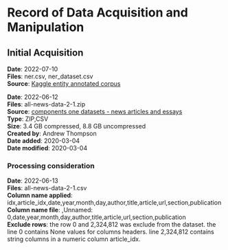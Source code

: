 # Record of Data Acquisition and Manipulation

## Initial Acquisition

**Date**: 2022-07-10<br/>
**Files**: ner.csv, ner_dataset.csv<br/>
**Source**: [Kaggle entity annotated corpus](https://www.kaggle.com/datasets/abhinavwalia95/entity-annotated-corpus)<br/>


**Date**: 2022-06-12<br/>
**Files**: all-news-data-2-1.zip<br/>
**Source**: [components one datasets - news articles and essays](https://components.one/datasets/all-the-news-2-news-articles-dataset/)<br/>
**Type**: ZIP,CSV<br/>
**Size**: 3.4 GB compressed, 8.8 GB uncompressed<br/>
**Created by**: Andrew Thompson<br/>
**Date added**: 2020-03-04<br/>
**Date modified**: 2020-03-04<br/>

### Processing consideration

**Date**: 2022-06-13<br/>
**Files**: all-news-data-2-1.csv<br/>
**Column name applied**: idx,article_idx,date,year,month,day,author,title,article,url,section,publication<br/>
**Column name file**: ,Unnamed: 0,date,year,month,day,author,title,article,url,section,publication<br/>
**Exclude rows**: the row 0 and 2,324,812 was exclude from the dataset. the line 0 contains None values for columns headers.
line 2,324,812 contains string columns in a numeric column article_idx.<br/>
